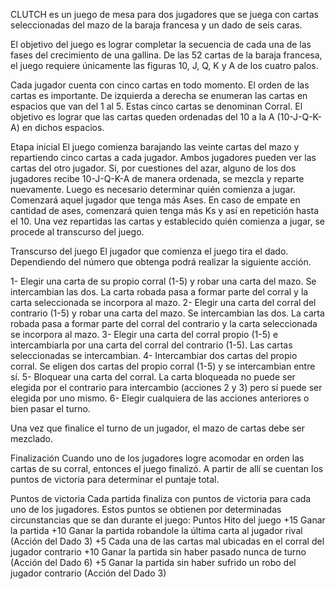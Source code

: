 CLUTCH es un juego de mesa para dos jugadores que se juega con cartas seleccionadas del mazo de la baraja francesa y un dado de seis caras.

El objetivo del juego es lograr completar la secuencia de cada una de las fases del crecimiento de una gallina. De las 52 cartas de la baraja francesa, el juego requiere únicamente las figuras 10, J, Q, K y A de los cuatro palos.

Cada jugador cuenta con cinco cartas en todo momento. El orden de las cartas es importante. De izquierda a derecha se enumeran las cartas en espacios que van del 1 al 5. Estas cinco cartas se denominan Corral. El objetivo es lograr que las cartas queden ordenadas del 10 a la A (10-J-Q-K-A) en dichos espacios.

Etapa inicial El juego comienza barajando las veinte cartas del mazo y repartiendo cinco cartas a cada jugador. Ambos jugadores pueden ver las cartas del otro jugador. Si, por cuestiones del azar, alguno de los dos jugadores recibe 10-J-Q-K-A de manera ordenada, se mezcla y reparte nuevamente. Luego es necesario determinar quién comienza a jugar. Comenzará aquel jugador que tenga más Ases. En caso de empate en cantidad de ases, comenzará quien tenga más Ks y así en repetición hasta el 10. Una vez repartidas las cartas y establecido quién comienza a jugar, se procede al transcurso del juego.

Transcurso del juego El jugador que comienza el juego tira el dado. Dependiendo del número que obtenga podrá realizar la siguiente acción.

1- Elegir una carta de su propio corral (1-5) y robar una carta del mazo. Se intercambian las dos. La carta robada pasa a formar parte del corral y la carta seleccionada se incorpora al mazo. 2- Elegir una carta del corral del contrario (1-5) y robar una carta del mazo. Se intercambian las dos. La carta robada pasa a formar parte del corral del contrario y la carta seleccionada se incorpora al mazo. 3- Elegir una carta del corral propio (1-5) e intercambiarla por una carta del corral del contrario (1-5). Las cartas seleccionadas se intercambian. 4- Intercambiar dos cartas del propio corral. Se eligen dos cartas del propio corral (1-5) y se intercambian entre sí. 5- Bloquear una carta del corral. La carta bloqueada no puede ser elegida por el contrario para intercambio (acciones 2 y 3) pero sí puede ser elegida por uno mismo. 6- Elegir cualquiera de las acciones anteriores o bien pasar el turno.

Una vez que finalice el turno de un jugador, el mazo de cartas debe ser mezclado.

Finalización Cuando uno de los jugadores logre acomodar en orden las cartas de su corral, entonces el juego finalizó. A partir de allí se cuentan los puntos de victoria para determinar el puntaje total.

Puntos de victoria Cada partida finaliza con puntos de victoria para cada uno de los jugadores. Estos puntos se obtienen por determinadas circunstancias que se dan durante el juego: Puntos Hito del juego +15 Ganar la partida +10 Ganar la partida robandole la última carta al jugador rival (Acción del Dado 3) +5 Cada una de las cartas mal ubicadas en el corral del jugador contrario +10 Ganar la partida sin haber pasado nunca de turno (Acción del Dado 6) +5 Ganar la partida sin haber sufrido un robo del jugador contrario (Acción del Dado 3)
